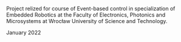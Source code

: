 Project relized for course of Event-based control in specialization of Embedded Robotics at the Faculty of Electronics, Photonics and Microsystems at Wrocław University of Science and Technology.

January 2022
